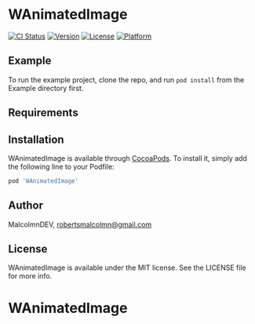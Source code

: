 # WAnimatedImage

[![CI Status](https://img.shields.io/travis/MalcolmnDEV/WAnimatedImage.svg?style=flat)](https://travis-ci.org/MalcolmnDEV/WAnimatedImage)
[![Version](https://img.shields.io/cocoapods/v/WAnimatedImage.svg?style=flat)](https://cocoapods.org/pods/WAnimatedImage)
[![License](https://img.shields.io/cocoapods/l/WAnimatedImage.svg?style=flat)](https://cocoapods.org/pods/WAnimatedImage)
[![Platform](https://img.shields.io/cocoapods/p/WAnimatedImage.svg?style=flat)](https://cocoapods.org/pods/WAnimatedImage)

## Example

To run the example project, clone the repo, and run `pod install` from the Example directory first.

## Requirements

## Installation

WAnimatedImage is available through [CocoaPods](https://cocoapods.org). To install
it, simply add the following line to your Podfile:

```ruby
pod 'WAnimatedImage'
```

## Author

MalcolmnDEV, robertsmalcolmn@gmail.com

## License

WAnimatedImage is available under the MIT license. See the LICENSE file for more info.
# WAnimatedImage
